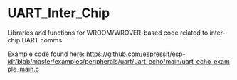 # UART_Inter_Chip
Libraries and functions for WROOM/WROVER-based code related to inter-chip UART comms

Example code found here: https://github.com/espressif/esp-idf/blob/master/examples/peripherals/uart/uart_echo/main/uart_echo_example_main.c
